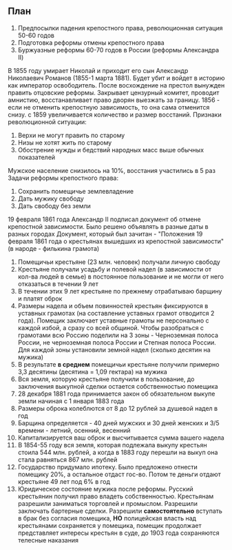 ## План
1. Предпосылки падения крепостного права, революционная ситуация 50-60 годов
2. Подготовка реформы отмены крепостного права
3. Буржуазные реформы 60-70 годов в России (реформы Александра II)

В 1855 году умирает Николай и приходит его сын Александр Николаевич Романов (1855-1 марта 1881).
Будет убит и войдет в историю как император освободитель. После восхождение на престол вынужден править отцовские реформы. Закрывает цензурный комитет, проводит амнистию, восстанавливает право дворян выезжать за границу.
1856 - если не отменить крепостную зависимость, то она сама отменится снизу. с 1859 увеличивается количество и размер восстаний. 
Признаки революционной ситуации:
1. Верхи не могут править по старому
2. Низы не хотят жить по старому
3. Обострение нужды и бедствий народных масс выше обычных показателей

Мужское население снизилось на 10%, восстания участились в 5 раз
Задачи реформы крепостного права:
1. Сохранить помещичье землевладение
2. Дать мужику свободу
3. Дать свободу без земли

19 февраля 1861 года Александр II подписал документ об отмене крепостной зависимости. Было решено объявлять в разные даты в разных городах 
Документ, который был зачитан - "Положения 19 февраля 1861 года о крестьянах вышедших из крепостной зависимости" (в народе - филькина грамота)
1. Помещичьи крестьяне (23 млн. человек) получали личную свободу
2. Крестьяне получали усадьбу и полевой надел (в зависимости от кол-ва людей в семье) в постоянное пользование и не могли от него отказаться в течении 9 лет
3. В течении этих 9 лет крестьяне по прежнему отрабатываю барщину и платят оброк
4. Размеры надела и объем повинностей крестьян фиксируются в уставных грамотах (на составление уставных грамот отводится 2 года). Помещик заключает уставные грамоты не персонально с каждой избой, а сразу со всей общиной. Чтобы разобраться с грамотами всю Россию поделили на 3 зоны - Черноземная полоса России, не черноземная полоса России и Степная полоса России. Для каждой зоны установили земной надел (сколько десятин на мужика)
5. В результате **в среднем** помещичьи крестьяне получили примерно 3,3 десятины (десятина = 1,09 гектара) на мужика
6. Вся земля, которую крестьяне получили в пользование, до заключения выкупной сделки остается собственностью помещика
7. 28 декабря 1881 года принимается закон об обязательном выкупе земли начиная с 1 января 1883 года
8. Размеры оброка колеблются от 8 до 12 рублей за душевой надел в год
9. Барщина определяется - 40 дней мужских и 30 дней женских и 3/5 времени - летний, осенний, весенний
10. Капитализируется ваш оброк и высчитывается сумма вашего надела 
11. В 1854-55 году вся земля, которая подлежала выкупу крестьян стоила 544 млн. рублей, а когда в 1883 году перешли на выкуп она стала равняться 867 млн. рублей
12. Государство придумало ипотеку. Было предложено отнести помещику 20%, а остальное отдаст гос-во. Потом те деньги отдают крестьяне 49 лет под 6% в год
13. Юридическое состояние мужика после реформы. Русский крестьянин получил право владеть собственностью. Крестьянам разрешили заниматься торговлей и промыслом. Разрешили заключать бартерные сделки. Разрешили **самостоятельно** вступать в брак без согласия помещика, **НО** полицейская власть над крестьянами сохраняется у помещика, помещик продолжает представляет интересы крестьян в суде, до 1903 года сохраняются телесные наказания
